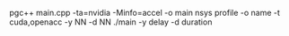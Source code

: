 pgc++ main.cpp -ta=nvidia -Minfo=accel -o main
nsys profile -o name -t cuda,openacc -y NN -d NN ./main 
-y delay
-d duration
